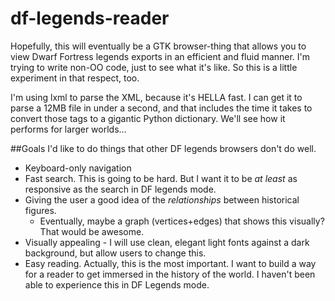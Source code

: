 df-legends-reader
=================

Hopefully, this will eventually be a GTK browser-thing that allows you to view Dwarf Fortress legends exports in an efficient and fluid manner. I'm trying to write non-OO code, just to see what it's like. So this is a little experiment in that respect, too. 

I'm using lxml to parse the XML, because it's HELLA fast. I can get it to parse a 12MB file in under a second, and that includes the time it takes to convert those tags to a gigantic Python dictionary. We'll see how it performs for larger worlds...

##Goals
I'd like to do things that other DF legends browsers don't do well. 

* Keyboard-only navigation
* Fast search. This is going to be hard. But I want it to be *at least* as responsive as the search in DF legends mode.
* Giving the user a good idea of the *relationships* between historical figures.
    + Eventually, maybe a graph (vertices+edges) that shows this visually? That would be awesome.
* Visually appealing - I will use clean, elegant light fonts against a dark background, but allow users to change this.
* Easy reading. Actually, this is the most important. I want to build a way for a reader to get immersed in the history of the world. I haven't been able to experience this in DF Legends mode.
